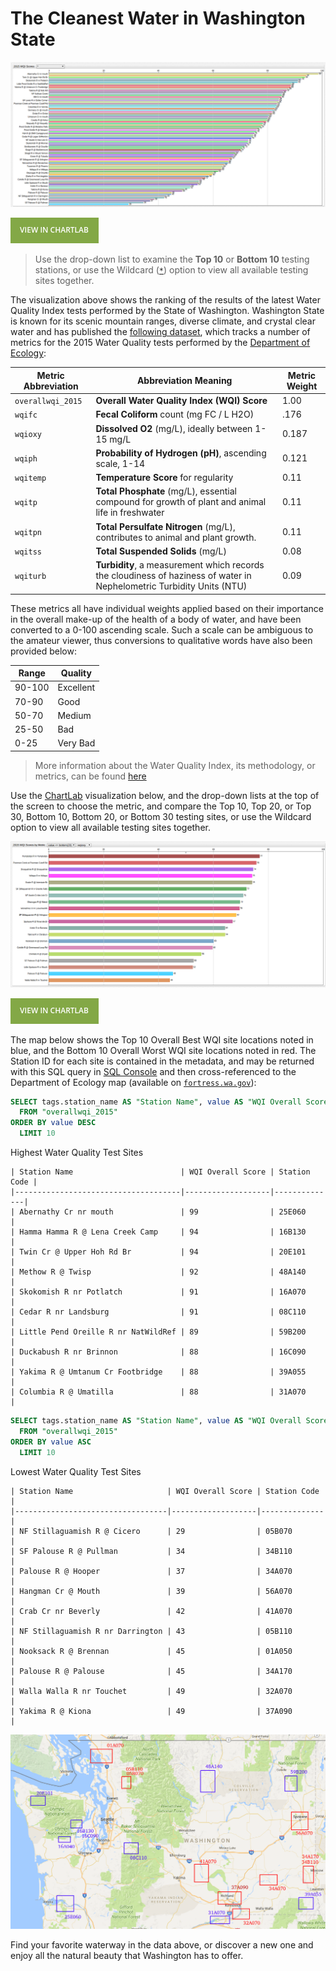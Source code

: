 # The Cleanest Water in Washington State

![](./images/WQI_1.0.png)

[![View in ChartLab](./images/button.png)](https://apps.axibase.com/chartlab/89c8183d/2/#fullscreen)

> Use the drop-down list to examine the **Top 10** or **Bottom 10** testing stations, or use the Wildcard ([`*`](https://axibase.com/products/axibase-time-series-database/visualization/widgets/configuring-the-widgets/))
option to view all available testing sites together.

The visualization above shows the ranking of the results of the latest Water Quality Index tests performed by the State of Washington.
Washington State is known for its scenic mountain ranges, diverse climate, and crystal clear water and has
published the [following dataset](https://catalog.data.gov/dataset/annual-2015-water-quality-index-data), which tracks
a number of metrics for the 2015 Water Quality tests performed by the [Department of Ecology](https://www.ecy.wa.gov/):

| Metric Abbreviation | Abbreviation Meaning | Metric Weight |
|---------------------|----------------------|---------------|
| `overallwqi_2015` | **Overall Water Quality Index (WQI) Score** | 1.00 |
| `wqifc` | **Fecal Coliform** count (mg FC / L H2O) | .176 |
| `wqioxy` | **Dissolved O2** (mg/L), ideally between 1-15 mg/L| 0.187 |
| `wqiph` | **Probability of Hydrogen (pH)**, ascending scale, 1-14 | 0.121 |
| `wqitemp` | **Temperature Score** for regularity |  0.11 |
| `wqitp` | **Total Phosphate** (mg/L), essential compound for growth of plant and animal life in freshwater | 0.11 |
| `wqitpn` | **Total Persulfate Nitrogen** (mg/L), contributes to animal and plant growth. | 0.11 |
| `wqitss` | **Total Suspended Solids** (mg/L) | 0.08 |
| `wqiturb` | **Turbidity**, a measurement which records the cloudiness of haziness of water in Nephelometric Turbidity Units (NTU) | 0.09 |

These metrics all have individual weights applied based on their importance in the overall make-up of the health of a body of water,
and have been converted to a 0-100 ascending scale. Such a scale can be ambiguous to the amateur viewer, thus
conversions to qualitative words have also been provided below:

| Range | Quality |
|-------|---------|
| 90-100 | Excellent |
| 70-90 | Good |
| 50-70 | Medium |
| 25-50 | Bad |
| 0-25 | Very Bad |

>More information about the Water Quality Index, its methodology, or metrics, can be found [here](https://www.water-research.net/)

Use the [ChartLab](https://apps.axibase.com/chartlab) visualization below, and the drop-down lists at the top of the screen to choose the  metric, and compare
the Top 10, Top 20, or Top 30, Bottom 10, Bottom 20, or Bottom 30 testing sites, or use the Wildcard option to view all
available testing sites together.

![](./images/WQI_2.0.png)

[![View in ChartLab](./images/button.png)](https://apps.axibase.com/chartlab/89c8183d/5/#fullscreen)

The map below shows the Top 10 Overall Best WQI site locations noted in blue, and the Bottom 10 Overall Worst WQI site locations
noted in red. The Station ID for each site is contained in the metadata, and may be returned with this SQL
query in [SQL Console](https://axibase.com/docs/atsd/sql/) and then cross-referenced
to the Department of Ecology map (available on [`fortress.wa.gov`](https://fortress.wa.gov/ecy/eap/riverwq/regions/state_ContTemp.asp)):

```sql
SELECT tags.station_name AS "Station Name", value AS "WQI Overall Score", tags.station AS "Station Code"
  FROM "overallwqi_2015"
ORDER BY value DESC
  LIMIT 10
```

Highest Water Quality Test Sites

```ls
| Station Name                        | WQI Overall Score | Station Code |
|-------------------------------------|-------------------|--------------|
| Abernathy Cr nr mouth               | 99                | 25E060       |
| Hamma Hamma R @ Lena Creek Camp     | 94                | 16B130       |
| Twin Cr @ Upper Hoh Rd Br           | 94                | 20E101       |
| Methow R @ Twisp                    | 92                | 48A140       |
| Skokomish R nr Potlatch             | 91                | 16A070       |
| Cedar R nr Landsburg                | 91                | 08C110       |
| Little Pend Oreille R nr NatWildRef | 89                | 59B200       |
| Duckabush R nr Brinnon              | 88                | 16C090       |
| Yakima R @ Umtanum Cr Footbridge    | 88                | 39A055       |
| Columbia R @ Umatilla               | 88                | 31A070       |
```

```sql
SELECT tags.station_name AS "Station Name", value AS "WQI Overall Score", tags.station AS "Station Code"
  FROM "overallwqi_2015"
ORDER BY value ASC
  LIMIT 10
```

Lowest Water Quality Test Sites

```ls
| Station Name                     | WQI Overall Score | Station Code |
|----------------------------------|-------------------|--------------|
| NF Stillaguamish R @ Cicero      | 29                | 05B070       |
| SF Palouse R @ Pullman           | 34                | 34B110       |
| Palouse R @ Hooper               | 37                | 34A070       |
| Hangman Cr @ Mouth               | 39                | 56A070       |
| Crab Cr nr Beverly               | 42                | 41A070       |
| NF Stillaguamish R nr Darrington | 43                | 05B110       |
| Nooksack R @ Brennan             | 45                | 01A050       |
| Palouse R @ Palouse              | 45                | 34A170       |
| Walla Walla R nr Touchet         | 49                | 32A070       |
| Yakima R @ Kiona                 | 49                | 37A090       |
```

![](./images/WQI_Map.png)

Find your favorite waterway in the data above, or discover a new one and enjoy all the natural beauty
that Washington has to offer.
